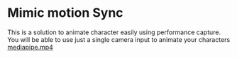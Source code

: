 # Mimic motion Sync 
This is a solution to animate character easily using performance capture.
You will be able to use just a single camera input to animate your characters
[mediapipe.mp4](https://github.com/glennwanjiru/mediapipe-pose-estimation/blob/8c3efb61833d517c207c31a22029e5f2e913597b/mediapipe.mp4)
